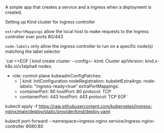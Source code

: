 A simple app that creates a service and a ingress when a deployment is created.



Setting up Kind cluster for ingress controller


`extraPortMappings` allow the local host to make requests to the Ingress controller over ports 80/443

`node-labels` only allow the ingress controller to run on a specific node(s) matching the label selector

`cat <<EOF | kind create cluster --config=-
kind: Cluster
apiVersion: kind.x-k8s.io/v1alpha4
nodes:
- role: control-plane
  kubeadmConfigPatches:
  - |
    kind: InitConfiguration
    nodeRegistration:
      kubeletExtraArgs:
        node-labels: "ingress-ready=true"
  extraPortMappings:
  - containerPort: 80
    hostPort: 80
    protocol: TCP
  - containerPort: 443
    hostPort: 443
    protocol: TCP
EOF`

kubectl apply -f https://raw.githubusercontent.com/kubernetes/ingress-nginx/main/deploy/static/provider/kind/deploy.yaml


kubectl port-forward --namespace=ingress-nginx service/ingress-nginx-controller 8080:80
